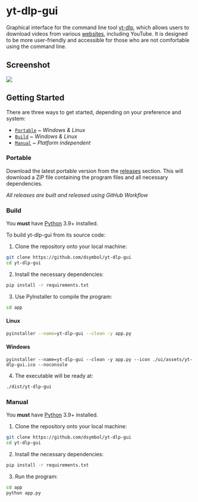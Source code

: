# yt-dlp-gui
Graphical interface for the command line tool [yt-dlp](https://github.com/yt-dlp/yt-dlp), which allows users to download 
videos from various [websites](https://github.com/yt-dlp/yt-dlp/blob/master/supportedsites.md), including YouTube. 
It is designed to be more user-friendly and accessible for those who are not comfortable using the command line.

## Screenshot

![](https://github.com/dsymbol/yt-dlp-gui/assets/88138099/ba9ee6f0-99fe-46c5-b3b8-f63d5ea124fc)

## Getting Started

There are three ways to get started, depending on your preference and system:

* [`Portable`](#portable) ~ *Windows & Linux*
* [`Build`](#build) ~ *Windows & Linux*
* [`Manual`](#manual) ~ *Platform independent*

### Portable

Download the latest portable version from the [releases](https://github.com/dsymbol/yt-dlp-gui/releases/latest) section. 
This will download a ZIP file containing the program files and all necessary dependencies.

*All releases are built and released using GitHub Workflow*

### Build

You **must** have [Python](https://www.python.org/downloads/) 3.9+ installed.

To build yt-dlp-gui from its source code:

1. Clone the repository onto your local machine:

```bash
git clone https://github.com/dsymbol/yt-dlp-gui
cd yt-dlp-gui
```

2. Install the necessary dependencies:

```bash
pip install -r requirements.txt
```

3. Use PyInstaller to compile the program:

```bash
cd app
```

#### Linux

```bash
pyinstaller --name=yt-dlp-gui --clean -y app.py
```

#### Windows

```pwsh
pyinstaller --name=yt-dlp-gui --clean -y app.py --icon ./ui/assets/yt-dlp-gui.ico --noconsole
```

4. The executable will be ready at:

```bash
./dist/yt-dlp-gui
```

### Manual

You **must** have [Python](https://www.python.org/downloads/) 3.9+ installed.

1. Clone the repository onto your local machine:

```bash
git clone https://github.com/dsymbol/yt-dlp-gui
cd yt-dlp-gui
```

2. Install the necessary dependencies:

```bash
pip install -r requirements.txt
```

3. Run the program:

```bash
cd app
python app.py
```
